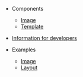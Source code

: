 - Components
  - [Image](/image/)
  - [Template](/template/)

- [Information for developers](/developers)

- Examples
  - [Image](/examples/image ':ignore')
  - [Layout](/examples/layout ':ignore')